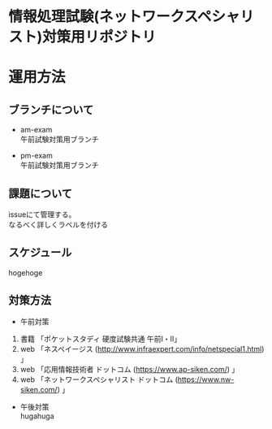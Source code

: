 # 情報処理試験(ネットワークスペシャリスト)対策用リポジトリ

# 運用方法

## ブランチについて

* am-exam  
午前試験対策用ブランチ

* pm-exam  
午前試験対策用ブランチ

## 課題について

issueにて管理する。  
なるべく詳しくラベルを付ける

## スケジュール

hogehoge

## 対策方法

* 午前対策
1. 書籍 「ポケットスタディ 硬度試験共通 午前Ⅰ・Ⅱ」
2. web 「ネスペイージス (http://www.infraexpert.com/info/netspecial1.html) 」
3. web 「応用情報技術者 ドットコム (https://www.ap-siken.com/) 」
4. web 「ネットワークスペシャリスト ドットコム (https://www.nw-siken.com/) 」

* 午後対策  
hugahuga